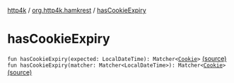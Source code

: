 [http4k](../index.md) / [org.http4k.hamkrest](index.md) / [hasCookieExpiry](./has-cookie-expiry.md)

# hasCookieExpiry

`fun hasCookieExpiry(expected: LocalDateTime): Matcher<`[`Cookie`](../org.http4k.core.cookie/-cookie/index.md)`>` [(source)](https://github.com/http4k/http4k/blob/master/http4k-testing-hamkrest/src/main/kotlin/org/http4k/hamkrest/cookie.kt#L27)
`fun hasCookieExpiry(matcher: Matcher<LocalDateTime>): Matcher<`[`Cookie`](../org.http4k.core.cookie/-cookie/index.md)`>` [(source)](https://github.com/http4k/http4k/blob/master/http4k-testing-hamkrest/src/main/kotlin/org/http4k/hamkrest/cookie.kt#L29)